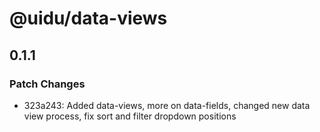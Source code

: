 # @uidu/data-views

## 0.1.1
### Patch Changes

- 323a243: Added data-views, more on data-fields, changed new data view process, fix sort and filter dropdown positions
